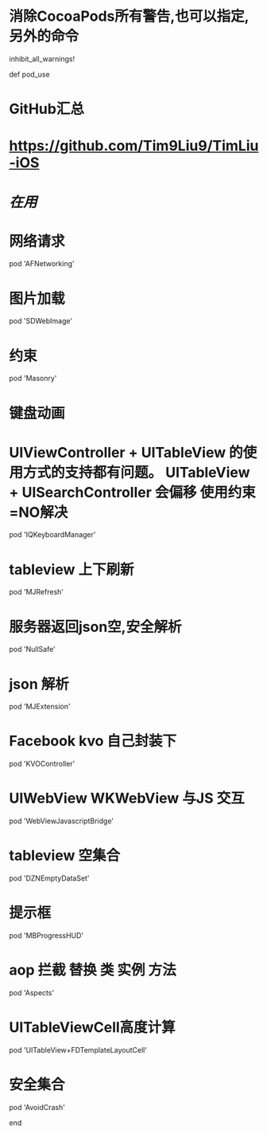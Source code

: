 # 消除CocoaPods所有警告,也可以指定,另外的命令
inhibit_all_warnings!

def pod_use

# GitHub汇总
# https://github.com/Tim9Liu9/TimLiu-iOS

# *********在用*********

# 网络请求
pod 'AFNetworking'

# 图片加载
 pod 'SDWebImage'

# 约束
pod 'Masonry'

# 键盘动画
# UIViewController + UITableView 的使用方式的支持都有问题。 UITableView + UISearchController 会偏移 使用约束=NO解决
pod 'IQKeyboardManager'

# tableview 上下刷新
pod 'MJRefresh'

# 服务器返回json空,安全解析
pod 'NullSafe'


# json 解析
pod 'MJExtension'

# Facebook kvo 自己封装下
pod 'KVOController'

# UIWebView WKWebView 与JS 交互
pod 'WebViewJavascriptBridge'

# tableview 空集合
pod 'DZNEmptyDataSet'

# 提示框
pod 'MBProgressHUD'

# aop 拦截 替换 类 实例 方法
pod 'Aspects'

# UITableViewCell高度计算
pod 'UITableView+FDTemplateLayoutCell'

# 安全集合
pod 'AvoidCrash'

end

